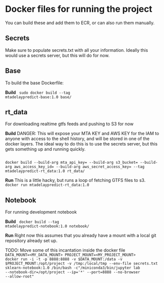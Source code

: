 # Docker files for running the project

You can build these and add them to ECR, or can also run them manually.

## Secrets

Make sure to populate secrets.txt with all your information.  Ideally this would use a secrets server, but this will do for now.

## Base
To build the base Dockerfile:

**Build**
<code>
sudo docker build --tag mtadelaypredict-base:1.0 base/
</code>

## rt_data

For downloading realtime gtfs feeds and pushing to S3 for now

**Build**
DANGER:  This will expose your MTA KEY and AWS KEY for the IAM to anyone with access to the shell history, and will be stored in one of the docker layers.  The ideal way to do this is to use the secrets server, but this gets something up and running quickly.

<code>
docker build --build-arg mta_api_key=<MTA_API_KEY> --build-arg s3_bucket=<S3_BUCKET> --build-arg aws_access_key_id=<AWS_ACCESS_KEY_ID> --build-arg aws_secret_access_key=<AWS_SECRET_ACCESS_KEY> --tag mtadelaypredict-rt_data:1.0 rt_data/
</code>

**Run**
This is a little hacky, but runs a loop of fetching GTFS files to s3.
<code>
docker run mtadelaypredict-rt_data:1.0
</code>

## Notebook
For running development notebook

**Build**
<code>
docker build --tag mtadelaypredict-notebook:1.0 notebook/
</code>

**Run**
Right now this assumes that you already have a mount with a local git repository already set up.

TODO: Move some of this incantation inside the docker file
<code>
DATA_MOUNT=<MY_DATA_MOUNT> PROJECT_MOUNT=<MY_PROJECT_MOUNT> docker run -i -t -p 8888:8888  -v $DATA_MOUNT:/data -v $PROJECT_MOUNT:/opt/project -v /tmp:/local/tmp --env-file secrets.txt sklearn-notebook:1.0 /bin/bash -c"/miniconda3/bin/jupyter lab --notebook-dir=/opt/project --ip='*' --port=8888 --no-browser --allow-root"
</code>